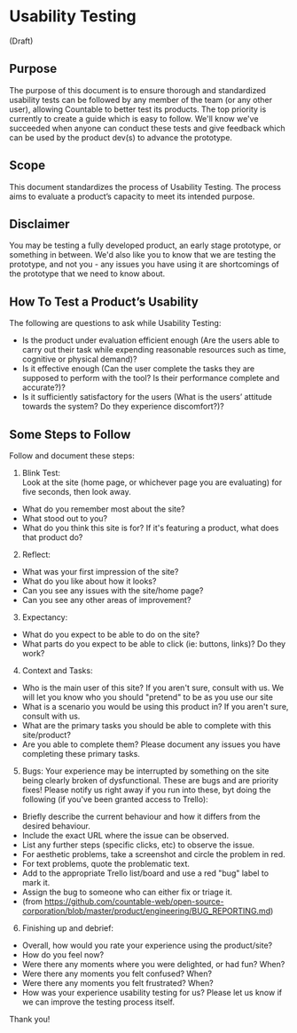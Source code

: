 # Usability Testing

(Draft)

## Purpose

The purpose of this document is to ensure thorough and standardized usability tests can be followed by any member of the team (or any other user), allowing Countable to better test its products.  The top priority is currently to create a guide which is easy to follow. We'll know we've succeeded when anyone can conduct these tests and give feedback which can be used by the product dev(s) to advance the prototype.

## Scope

This document standardizes the process of Usability Testing. The process aims to evaluate a product’s capacity to meet its intended purpose. 

## Disclaimer

You may be testing a fully developed product, an early stage prototype, or something in between.  We'd also like you to know that we are testing the prototype, and not you - any issues you have using it are shortcomings of the prototype that we need to know about.


## How To Test a Product’s Usability

The following are questions to ask while Usability Testing:

* Is the product under evaluation efficient enough (Are the users able to carry out their task while expending reasonable resources such as time, cognitive or physical demand)?
* Is it effective enough (Can the user complete the tasks they are supposed to perform with the tool? Is their performance complete and accurate?)?
* Is it sufficiently satisfactory for the users (What is the users’ attitude towards the system? Do they experience discomfort?)?

## Some Steps to Follow

Follow and document these steps:

1. Blink Test:  
Look at the site (home page, or whichever page you are evaluating) for five seconds, then look away.
* What do you remember most about the site?
* What stood out to you?
* What do you think this site is for?  If it's featuring a product, what does that product do?

2. Reflect:
* What was your first impression of the site?
* What do you like about how it looks?
* Can you see any issues with the site/home page?
* Can you see any other areas of improvement?

3. Expectancy:
* What do you expect to be able to do on the site?
* What parts do you expect to be able to click (ie: buttons, links)?  Do they work?

4. Context and Tasks:
* Who is the main user of this site?  If you aren't sure, consult with us.  We will let you know who you should "pretend" to be as you use our site
* What is a scenario you would be using this product in?  If you aren't sure, consult with us.
* What are the primary tasks you should be able to complete with this site/product?
* Are you able to complete them?  Please document any issues you have completing these primary tasks.

5. Bugs:
Your experience may be interrupted by something on the site being clearly broken of dysfunctional.  These are bugs and are priority fixes!  Please notify us right away if you run into these, byt doing the following (if you've been granted access to Trello):
- Briefly describe the current behaviour and how it differs from the desired behaviour.
- Include the exact URL where the issue can be observed.
- List any further steps (specific clicks, etc) to observe the issue.
- For aesthetic problems, take a screenshot and circle the problem in red.
- For text problems, quote the problematic text.
- Add to the appropriate Trello list/board and use a red "bug" label to mark it.
- Assign the bug to someone who can either fix or triage it.
- (from https://github.com/countable-web/open-source-corporation/blob/master/product/engineering/BUG_REPORTING.md)

6.  Finishing up and debrief:
* Overall, how would you rate your experience using the product/site?
* How do you feel now?
* Were there any moments where you were delighted, or had fun?  When?
* Were there any moments you felt confused?  When?
* Were there any moments you felt frustrated?  When?
* How was your experience usability testing for us?  Please let us know if we can improve the testing process itself.

Thank you!


